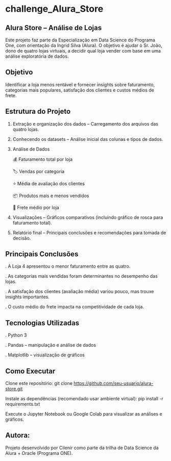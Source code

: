 # challenge_Alura_Store

## Alura Store – Análise de Lojas

Este projeto faz parte da Especialização em Data Science do Programa One, com orientação da Ingrid Silva (Alura). O objetivo é ajudar o Sr. João, dono de quatro lojas virtuais, a decidir qual loja vender com base em uma análise exploratória de dados.

## Objetivo

Identificar a loja menos rentável e fornecer insights sobre faturamento, categorias mais populares, satisfação dos clientes e custos médios de frete.

## Estrutura do Projeto

1. Extração e organização dos dados – Carregamento dos arquivos das quatro lojas.
2. Conhecendo os datasets – Análise inicial das colunas e tipos de dados.
3. Análise de Dados
   
   💰 Faturamento total por loja
   
   🏷️ Vendas por categoria
   
   ⭐ Média de avaliação dos clientes
   
   📦 Produtos mais e menos vendidos
   
   🚚 Frete médio por loja
5. Visualizações – Gráficos comparativos (incluindo gráfico de rosca para faturamento total).
6. Relatório final – Principais conclusões e recomendações para tomada de decisão.

## Principais Conclusões

. A Loja 4 apresentou o menor faturamento entre as quatro.  

. As categorias mais vendidas foram determinantes no desempenho das lojas.  

. A satisfação dos clientes (avaliação média) variou pouco, mas trouxe insights importantes.  

. O custo médio do frete impacta na competitividade de cada loja.

## Tecnologias Utilizadas

. Python 3  

. Pandas – manipulação e análise de dados  

. Matplotlib – visualização de gráficos

## Como Executar

Clone este repositório:
  git clone https://github.com/seu-usuario/alura-store.git

Instale as dependências (recomendado usar ambiente virtual):
  pip install -r requirements.txt

Execute o Jupyter Notebook ou Google Colab para visualizar as análises e gráficos.

## Autora:
Projeto desenvolvido por Cilenir como parte da trilha de Data Science da Alura + Oracle (Programa ONE).
